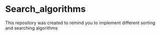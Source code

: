 # Search_algorithms
This repository was created to remind you to implement different sorting and searching algorithms
